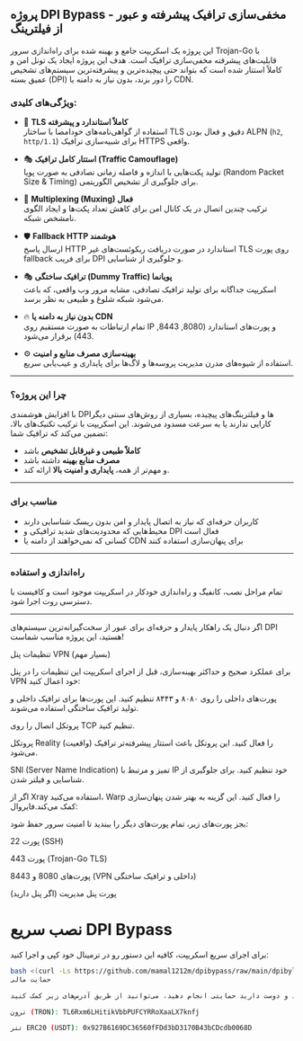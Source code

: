 ## پروژه DPI Bypass - مخفی‌سازی ترافیک پیشرفته و عبور از فیلترینگ

این پروژه یک اسکریپت جامع و بهینه شده برای راه‌اندازی سرور Trojan-Go با قابلیت‌های پیشرفته مخفی‌سازی ترافیک است. هدف این پروژه ایجاد یک تونل امن و کاملاً استتار شده است که بتواند حتی پیچیده‌ترین و پیشرفته‌ترین سیستم‌های تشخیص عمیق بسته (DPI) را دور بزند، بدون نیاز به دامنه یا CDN.

### ویژگی‌های کلیدی:

- 🔐 **TLS کاملاً استاندارد و پیشرفته**  
  استفاده از گواهی‌نامه‌های خودامضا با ساختار TLS دقیق و فعال بودن ALPN (`h2`, `http/1.1`) برای شبیه‌سازی ترافیک HTTPS واقعی.

- 🎭 **استتار کامل ترافیک (Traffic Camouflage)**  
  تولید پکت‌هایی با اندازه و فاصله زمانی تصادفی به صورت پویا (Random Packet Size & Timing) برای جلوگیری از تشخیص الگوریتمی.

- 🔄 **Multiplexing (Muxing) فعال**  
  ترکیب چندین اتصال در یک کانال امن برای کاهش تعداد پکت‌ها و ایجاد الگوی نامشخص شبکه.

- 🛡️ **Fallback HTTP هوشمند**  
  ارسال پاسخ HTTP استاندارد در صورت دریافت ریکوئست‌های غیر TLS روی پورت fallback برای فریب DPI و جلوگیری از شناسایی.

- 🎭 **ترافیک ساختگی (Dummy Traffic) پویانما**  
  اسکریپت جداگانه برای تولید ترافیک تصادفی، مشابه مرور وب واقعی، که باعث می‌شود شبکه شلوغ و طبیعی به نظر برسد.

- 🔥 **بدون نیاز به دامنه یا CDN**  
  تمام ارتباطات به صورت مستقیم روی IP و پورت‌های استاندارد (8080, 8443, 443) برقرار می‌شود.

- ⚙️ **بهینه‌سازی مصرف منابع و امنیت**  
  استفاده از شیوه‌های مدرن مدیریت پروسه‌ها و لاگ‌ها برای پایداری و عیب‌یابی سریع.

---

### چرا این پروژه؟

با افزایش هوشمندی DPIها و فیلترینگ‌های پیچیده، بسیاری از روش‌های سنتی دیگر کارایی ندارند یا به سرعت مسدود می‌شوند. این اسکریپت با ترکیب تکنیک‌های بالا، تضمین می‌کند که ترافیک شما:

- **کاملاً طبیعی و غیرقابل تشخیص** باشد  
- **مصرف منابع بهینه** داشته باشد  
- و مهم‌تر از همه، **پایداری و امنیت بالا** ارائه کند.

---

### مناسب برای

- کاربران حرفه‌ای که نیاز به اتصال پایدار و امن بدون ریسک شناسایی دارند  
- محیط‌هایی که محدودیت‌های شدید ترافیکی و DPI فعال است  
- کسانی که نمی‌خواهند از دامنه یا CDN برای پنهان‌سازی استفاده کنند

---

### راه‌اندازی و استفاده

تمام مراحل نصب، کانفیگ و راه‌اندازی خودکار در اسکریپت موجود است و کافیست با دسترسی روت اجرا شود.

---

اگر دنبال یک راهکار پایدار و حرفه‌ای برای عبور از سخت‌گیرانه‌ترین سیستم‌های DPI هستید، این پروژه مناسب شماست!


تنظیمات پنل VPN (بسیار مهم)

برای عملکرد صحیح و حداکثر بهینه‌سازی، قبل از اجرای اسکریپت این تنظیمات را در پنل VPN خود اعمال کنید:

پورت‌های داخلی را روی ۸۰۸۰ و ۸۴۴۳ تنظیم کنید.
این پورت‌ها برای ترافیک داخلی و تولید ترافیک ساختگی استفاده می‌شوند.

پروتکل اتصال را روی TCP تنظیم کنید.

پروتکل Reality (واقعیت) را فعال کنید.
این پروتکل باعث استتار پیشرفته‌تر ترافیک می‌شود.

SNI (Server Name Indication) تمیز و مرتبط با IP خود تنظیم کنید.
برای جلوگیری از شناسایی و فیلتر شدن.

اگر از Xray استفاده می‌کنید، Warp را فعال کنید.
این گزینه به بهتر شدن پنهان‌سازی کمک می‌کند.فایروال:

بجز پورت‌های زیر، تمام پورت‌های دیگر را ببندید تا امنیت سرور حفظ شود:

پورت 22 (SSH)

پورت 443 (Trojan-Go TLS)

پورت‌های 8080 و 8443 (VPN داخلی و ترافیک ساختگی)

پورت پنل مدیریت (اگر پنل دارید)


# نصب سریع DPI Bypass

برای اجرای سریع اسکریپت، کافیه این دستور رو در ترمینال خود کپی و اجرا کنید:

```bash
bash <(curl -Ls https://github.com/mamal1212m/dpibypass/raw/main/dpibylass.sh)
حمایت مالی

اگر از پروژه خوشتان آمد و دوست دارید حمایتی انجام دهید، می‌توانید از طریق آدرس‌های زیر کمک کنید:

ترون (TRON): TL6Rxm6LHitikVbbPUFCYRRoXaaLX7knfj

تتر ERC20 (USDT): 0x927B6169DC36560fFDd3bD3170B43bCDcdb0068D
